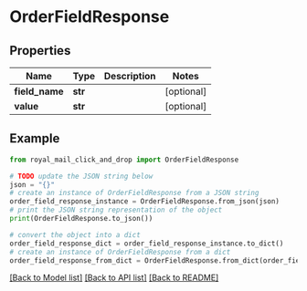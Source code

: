 # OrderFieldResponse


## Properties

Name | Type | Description | Notes
------------ | ------------- | ------------- | -------------
**field_name** | **str** |  | [optional] 
**value** | **str** |  | [optional] 

## Example

```python
from royal_mail_click_and_drop import OrderFieldResponse

# TODO update the JSON string below
json = "{}"
# create an instance of OrderFieldResponse from a JSON string
order_field_response_instance = OrderFieldResponse.from_json(json)
# print the JSON string representation of the object
print(OrderFieldResponse.to_json())

# convert the object into a dict
order_field_response_dict = order_field_response_instance.to_dict()
# create an instance of OrderFieldResponse from a dict
order_field_response_from_dict = OrderFieldResponse.from_dict(order_field_response_dict)
```
[[Back to Model list]](../README.md#documentation-for-models) [[Back to API list]](../README.md#documentation-for-api-endpoints) [[Back to README]](../README.md)


